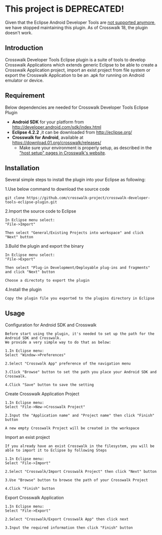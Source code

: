 # This project is DEPRECATED!

Given that the Eclipse Android Developer Tools are [not supported anymore](http://android-developers.blogspot.de/2015/06/an-update-on-eclipse-android-developer.html), we have stopped maintaining this plugin. As of Crosswalk 18, the plugin doesn't work. 

## Introduction ##

Crosswalk Developer Tools Eclipse plugin is a suite of tools to develop Crosswalk Applications which extends generic Eclipse to be able to create a Crosswalk Application project, import an exist project from file system or export the Crosswalk Application to be an .apk for running on Android emulator or device.

## Requirement ##
Below dependencies are needed for Crosswalk Developer Tools Eclipse Plugin

*   **Android SDK** for your platform from http://developer.android.com/sdk/index.html
*   **Eclipse 4.2.2** ,it can be downloaded from http://eclipse.org/ 
*   **Crosswalk for Android**, available at https://download.01.org/crosswalk/releases/
    * Make sure your environment is properly setup, as described in the ["host setup" pages in Crosswalk's website](https://crosswalk-project.org/documentation/getting_started.html).

## Installation ##
Several simple steps to install the plugin into your Eclipse as following:

1.Use below command to download the source code

    git clone https://github.com/crosswalk-project/crosswalk-developer-tools-eclipse-plugin.git

2.Import the source code to Eclipse

    In Eclipse menu select:
    "File->Import"
    
    Then select "General/Existing Projects into workspace" and click "Next" button

3.Build the plugin and export the binary

    In Eclipse menu select:
    "File->Export"
    
    Then select "Plug-in Development/Deployable plug-ins and fragments" and click "Next" button

    Choose a directoty to export the plugin

4.Install the plugin

    Copy the plugin file you exported to the plugins directory in Eclipse

## Usage ##

Configuration for Android SDK and Crosswalk
 
    Before start using the plugin, it's needed to set up the path for the Android SDK and Crosswalk.
    We provide a very simple way to do that as below:
    
    1.In Eclipse menu:
    Select "Window->Preferences"
    
    2.Select "Crosswalk App" preference of the navigation menu

    3.Click "Browse" button to set the path you place your Android SDK and Crosswalk.
    
    4.Click "Save" button to save the setting

Create Crosswalk Application Project

    1.In Eclipse menu:
    Select "File->New->Crosswalk Project"

    2.Input the "Application name" and "Project name" then click "Finish" button
    
    A new empty Crosswalk Project will be created in the workspace

Import an exist project
    
    If you already have an exist Crosswalk in the filesystem, you will be able to import it to Eclipse by following Steps
   
    1.In Eclipse menu:
    Select "File->Import"
    
    2.Select "Crosswalk/Import Crosswalk Project" then click "Next" button

    3.Use "Browse" button to browse the path of your Crosswalk Project
    
    4.Click "Finish" button 

Export Crosswalk Application

    1.In Eclipse menu:
    Select "File->Export"

    2.Select "Crosswalk/Export Crosswalk App" then click next

    3.Input the required information then click "Finish" button

